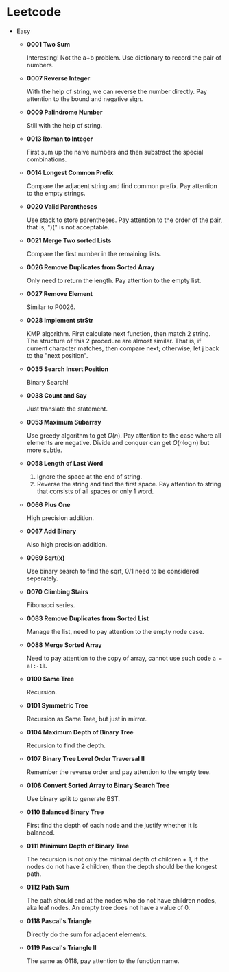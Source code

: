 # Leetcode

- Easy

    - **0001 Two Sum**
    
        Interesting! Not the a+b problem. Use dictionary to record the pair of numbers.
    
    - **0007 Reverse Integer**
    
        With the help of string, we can reverse the number directly. Pay attention to the bound and negative sign.
    
    - **0009 Palindrome Number**
    
        Still with the help of string.
    
    - **0013 Roman to Integer**
        
        First sum up the naive numbers and then substract the special combinations.
        
    - **0014 Longest Common Prefix**
    
        Compare the adjacent string and find common prefix. Pay attention to the empty strings.
        
    - **0020 Valid Parentheses**
    
        Use stack to store parentheses. Pay attention to the order of the pair, that is, ")(" is not acceptable.
        
    - **0021 Merge Two sorted Lists**
    
        Compare the first number in the remaining lists.
    
    - **0026 Remove Duplicates from Sorted Array**
        
        Only need to return the length. Pay attention to the empty list.

    - **0027 Remove Element**
        
        Similar to P0026.
        
    - **0028 Implement strStr**
    
        KMP algorithm. First calculate next function, then match 2 string. The structure of this 2 procedure are almost similar. That is, if current character matches, then compare next; otherwise, let j back to the "next position".
        
    - **0035 Search Insert Position**
    
        Binary Search!
        
    - **0038 Count and Say**
    
        Just translate the statement.
        
    - **0053 Maximum Subarray**
    
        Use greedy algorithm to get $O(n)$. Pay attention to the case where all elements are negative. Divide and conquer can get $O(n\log n)$ but more subtle.
        
    - **0058 Length of Last Word**
    
        1. Ignore the space at the end of string. 
        2. Reverse the string and find the first space. Pay attention to string that consists of all spaces or only 1 word.
    
    - **0066 Plus One**
    
        High precision addition.
        
    - **0067 Add Binary**
    
        Also high precision addition.
        
    - **0069 Sqrt(x)**
    
        Use binary search to find the sqrt, 0/1 need to be considered seperately.
        
    - **0070 Climbing Stairs**
    
        Fibonacci series.
        
    - **0083 Remove Duplicates from Sorted List**
        
        Manage the list, need to pay attention to the empty node case.
        
    - **0088 Merge Sorted Array**
        
        Need to pay attention to the copy of array, cannot use such code ```a = a[:-1]```.
        
    - **0100 Same Tree**
        
        Recursion.
        
    - **0101 Symmetric Tree**
        
        Recursion as Same Tree, but just in mirror.
        
    - **0104 Maximum Depth of Binary Tree**
        
        Recursion to find the depth.
    
    - **0107 Binary Tree Level Order Traversal II**
        
        Remember the reverse order and pay attention to the empty tree.
        
    - **0108 Convert Sorted Array to Binary Search Tree**
        
        Use binary split to generate BST.
    
    - **0110 Balanced Binary Tree**
        
        First find the depth of each node and the justify whether it is balanced.
    
    - **0111 Minimum Depth of Binary Tree**
        
        The recursion is not only the minimal depth of children + 1, if the nodes do not have 2 children, then the depth should be the longest path.
        
    - **0112 Path Sum**
    
        The path should end at the nodes who do not have children nodes, aka leaf nodes. An empty tree does not have a value of 0.
        
    - **0118 Pascal's Triangle**
    
        Directly do the sum for adjacent elements.
        
    - **0119 Pascal's Triangle II**
    
        The same as 0118, pay attention to the function name.